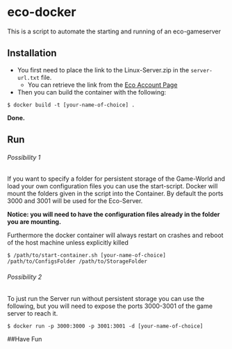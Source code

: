 # eco-docker
This is a script to automate the starting and running of an eco-gameserver

## Installation
- You first need to place the link to the Linux-Server.zip in the `server-url.txt` file.
  - You can retrieve the link from the [Eco Account Page](https://play.eco/account) 
- Then you can build the container with the following:

```
$ docker build -t [your-name-of-choice] .
```
**Done.**

## Run
###### Possibility 1
If you want to specify a folder for persistent storage of the Game-World and load your own configuration files you can use the start-script. Docker will mount the folders given in the script into the Container. By default the ports 3000 and 3001 will be used for the Eco-Server.

**Notice: you will need to have the configuration files already in the folder you are mounting.**

Furthermore the docker container will always restart on crashes and reboot of the host machine unless explicitly killed

```
$ /path/to/start-container.sh [your-name-of-choice] /path/to/ConfigsFolder /path/to/StorageFolder
```

###### Possibility 2
To just run the Server run without persistent storage you can use the following, but you will need to expose the ports 3000-3001 of the game server to reach it.
```
$ docker run -p 3000:3000 -p 3001:3001 -d [your-name-of-choice]
```

##Have Fun
